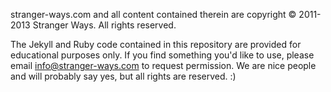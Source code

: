 stranger-ways.com and all content contained therein are copyright &copy; 2011-2013 Stranger Ways.  All rights reserved.

The Jekyll and Ruby code contained in this repository are provided for educational purposes only.  If you find something you'd like to use, please email info@stranger-ways.com to request permission.  We are nice people and will probably say yes, but all rights are reserved. :)
